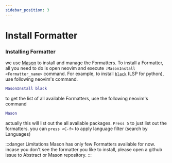 ```yaml
---
sidebar_position: 3
---
```





# Install Formatter


### Installing Formatter
we use [Mason](https://github.com/williamboman/mason.nvim) to install and manage the Formatters. To install a Formatter,
all you need to do is open neovim and execute `:MasonInstall <Formatter_name>` command.
For example, to install [`black`](https://github.com/psf/black) (LSP for python), use following neovim's command.
```lua
MasonInstall black
```
to get the list of all available Formatters, use the following neovim's command
```lua
Mason
```
actually this will list out the all available packages. `Press 5` to just list out the formatters.
you can `press <C-f>` to apply language filter (search by Languages)

:::danger Limitations
Mason has only few Formatters available for now. incase you don't see the formatter you like to install, please open a
github issue to Abstract or Mason repository.
:::
